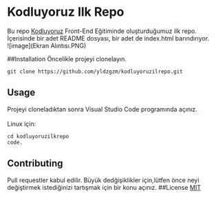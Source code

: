 # Kodluyoruz Ilk Repo
Bu repo [Kodluyoruz](https://www.kodluyoruz.org) Front-End Eğitiminde oluşturduğumuz ilk repo. İçerisinde bir adet README dosyası, bir adet de index.html barındırıyor.
<br>
![image](Ekran Alıntısı.PNG)

##Installation
Öncelikle projeyi clonelayın. 
<br>
```
git clone https://github.com/yldzgzm/kodluyoruzilrepo.git
```
## Usage
Projeyi cloneladıktan sonra Visual Studio Code programında açınız.
<br><br>
Linux için:
<br>
```
cd kodluyoruzilkrepo
code.
```
## Contributing
Pull requestler kabul edilir. Büyük dedğişiklikler için,lütfen önce neyi değiştirmek istediğinizi tartışmak için bir konu açınız.
##License
[MIT](https://choosealicense.com/licenses/mit/)
